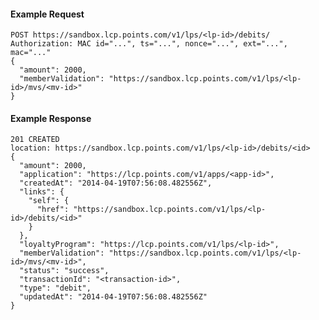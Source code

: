 #### Example Request

    POST https://sandbox.lcp.points.com/v1/lps/<lp-id>/debits/
    Authorization: MAC id="...", ts="...", nonce="...", ext="...", mac="..."
    {
      "amount": 2000,
      "memberValidation": "https://sandbox.lcp.points.com/v1/lps/<lp-id>/mvs/<mv-id>"
    }

#### Example Response

    201 CREATED
    location: https://sandbox.lcp.points.com/v1/lps/<lp-id>/debits/<id>
    {
      "amount": 2000,
      "application": "https://lcp.points.com/v1/apps/<app-id>",
      "createdAt": "2014-04-19T07:56:08.482556Z",
      "links": {
        "self": {
          "href": "https://sandbox.lcp.points.com/v1/lps/<lp-id>/debits/<id>"
        }
      },
      "loyaltyProgram": "https://lcp.points.com/v1/lps/<lp-id>",
      "memberValidation": "https://sandbox.lcp.points.com/v1/lps/<lp-id>/mvs/<mv-id>",
      "status": "success",
      "transactionId": "<transaction-id>",
      "type": "debit",
      "updatedAt": "2014-04-19T07:56:08.482556Z"
    }


